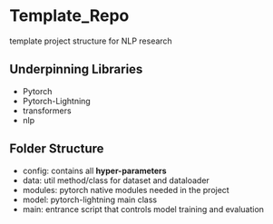 # Template_Repo
template project structure for NLP research

## Underpinning Libraries
+ Pytorch
+ Pytorch-Lightning
+ transformers
+ nlp

## Folder Structure
- config: contains all **hyper-parameters**
- data: util method/class for dataset and dataloader
- modules: pytorch native modules needed in the project
- model: pytorch-lightning main class
- main: entrance script that controls model training and evaluation